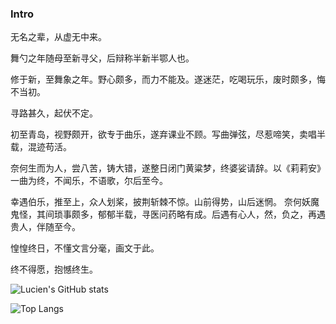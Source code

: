 ### Intro

无名之辈，从虚无中来。

舞勺之年随母至新寻父，后辩称半新半鄂人也。

修于新，至舞象之年。野心颇多，而力不能及。遂迷茫，吃喝玩乐，废时颇多，悔不当初。

寻路甚久，起伏不定。

初至青岛，视野颇开，欲专于曲乐，遂弃课业不顾。写曲弹弦，尽惹啼笑，卖唱半载，混迹苟活。

奈何生而为人，尝八苦，铸大错，遂整日闭门黄粱梦，终婆娑请辞。以《莉莉安》一曲为终，不闻乐，不语歌，尔后至今。

幸遇伯乐，推至上，众人划桨，披荆斩棘不惊。山前得势，山后迷惘。 奈何妖魔鬼怪，其间琐事颇多，郁郁半载，寻医问药略有成。后遇有心人，然，负之，再遇贵人，伴随至今。

惶惶终日，不懂文言分毫，画文于此。

终不得愿，抱憾终生。

![Lucien's GitHub stats](https://github-readme-stats.vercel.app/api?username=lucienshui&show_icons=true)

![Top Langs](https://github-readme-stats.vercel.app/api/top-langs/?username=lucienshui&layout=compact)


<!--
**LucienShui/LucienShui** is a ✨ _special_ ✨ repository because its `README.md` (this file) appears on your GitHub profile.

Here are some ideas to get you started:

- 🔭 I’m currently working on ...
- 🌱 I’m currently learning ...
- 👯 I’m looking to collaborate on ...
- 🤔 I’m looking for help with ...
- 💬 Ask me about ...
- 📫 How to reach me: ...
- 😄 Pronouns: ...
- ⚡ Fun fact: ...
-->
